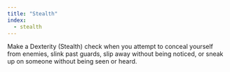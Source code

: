 ```yaml
---
title: "Stealth"
index:
  - stealth
---
```

Make a Dexterity (Stealth) check when you attempt to conceal yourself from enemies, slink past guards, slip away without being noticed, or sneak up on someone without being seen or heard.
